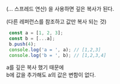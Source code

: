 (... 스프레드 연산) 을 사용하면 깊은 복사가 된다.

(다른 레퍼런스를 참조하고 값만 복사 되는 것)

```javascript
 const a = [1, 2, 3];
 const b = [...a];
 b.push(4);
 console.log('a = ', a); // [1,2,3]
 console.log('b = ', b); // [1,2,3,4]
```

a를 깊은 복사 했기 때문에  
b에 값을 추가해도 a의 값은 변함이 없다.